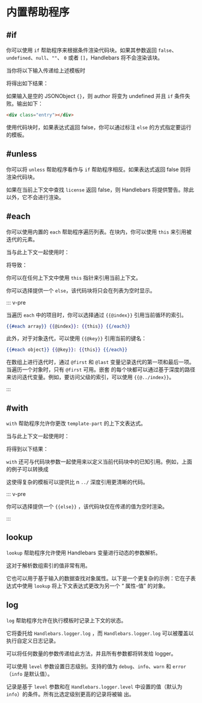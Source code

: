 # 内置帮助程序

## #if

你可以使用 `if` 帮助程序来根据条件渲染代码块。如果其参数返回 `false`、`undefined`、`null`、`""`、 `0` 或者
`[]`，Handlebars 将不会渲染该块。

<ExamplePart examplePage="/zh/examples/builtin-helper-if-block.md" show="template" />

当你将以下输入传递给上述模板时

<ExamplePart examplePage="/zh/examples/builtin-helper-if-block.md" show="input" />

将得出如下结果：

<ExamplePart examplePage="/zh/examples/builtin-helper-if-block.md" show="output" />

如果输入是空的 JSONObject `{}`，则 author 将变为 undefined 并且 `if` 条件失败。输出如下：

```html
<div class="entry"></div>
```

使用代码块时，如果表达式返回 false，你可以通过标注 `else` 的方式指定要运行的模板。

<ExamplePart examplePage="/zh/examples/builtin-helper-ifelse-block.md" show="template" />

## #unless

你可以将 `unless` 帮助程序看作与 `if` 帮助程序相反。如果表达式返回 false 则将渲染代码块。

<ExamplePart examplePage="/zh/examples/builtin-helper-unless-block.md" show="template" />

如果在当前上下文中查找 `license` 返回 false，则 Handlebars 将提供警告。除此以外，它不会进行渲染。

## #each

你可以使用内置的 `each` 帮助程序遍历列表。在块内，你可以使用 `this` 来引用被迭代的元素。

<ExamplePart examplePage="/zh/examples/builtin-helper-each-block.md" show="template" />

当与此上下文一起使用时：

<ExamplePart examplePage="/zh/examples/builtin-helper-each-block.md" show="input" />

将导致：

<ExamplePart examplePage="/zh/examples/builtin-helper-each-block.md" show="output" />

你可以在任何上下文中使用 `this` 指针来引用当前上下文。

你可以选择提供一个 `else`，该代码块将只会在列表为空时显示。

<ExamplePart examplePage="/zh/examples/builtin-helper-eachelse-block.md" show="template" />

::: v-pre

当遍历 `each` 中的项目时，你可以选择通过 `{{@index}}` 引用当前循环的索引。

```handlebars
{{#each array}} {{@index}}: {{this}} {{/each}}
```

此外，对于对象迭代，可以使用 `{{@key}}` 引用当前的键名：

```handlebars
{{#each object}} {{@key}}: {{this}} {{/each}}
```

在数组上进行迭代时，通过 `@first` 和 `@last` 变量记录迭代的第一项和最后一项。当遍历一个对象时，只有 `@first` 可用。嵌套
的每个块都可以通过基于深度的路径来访问迭代变量。例如，要访问父级的索引，可以使用 `{{@../index}}`。

:::

## #with

`with` 帮助程序允许你更改 `template-part` 的上下文表达式。

<ExamplePart examplePage="/zh/examples/builtin-helper-with-block.md" show="template" />

当与此上下文一起使用时：

<ExamplePart examplePage="/zh/examples/builtin-helper-with-block.md" show="input" />

将得到以下结果：

<ExamplePart examplePage="/zh/examples/builtin-helper-with-block.md" show="output" />

`with` 还可与代码块参数一起使用来以定义当前代码块中的已知引用。例如，上面的例子可以转换成

<ExamplePart examplePage="/zh/examples/builtin-helper-with-block-param.md" show="template" />

这使得复杂的模板可以提供比 n `../` 深度引用更清晰的代码。

::: v-pre

你可以选择提供一个 `{{else}}` ，该代码块仅在传递的值为空时渲染。

:::

<Flex>
<ExamplePart examplePage="/zh/examples/builtin-helper-with-else.md" show="template" />
<ExamplePart examplePage="/zh/examples/builtin-helper-with-else.md" show="input" />
</Flex>

## lookup

`lookup` 帮助程序允许使用 Handlebars 变量进行动态的参数解析。

这对于解析数组索引的值非常有用。

<ExamplePart examplePage="/zh/examples/builtin-helper-lookup.md" show="template" />

它也可以用于基于输入的数据查找对象属性。以下是一个更复杂的示例：它在子表达式中使用 `lookup` 将上下文表达式更改为另一个 “
属性-值” 的对象。

<ExamplePart examplePage="/zh/examples/builtin-helper-lookup-dynamic-property.md" show="template" />

## log

`log` 帮助程序允许在执行模板时记录上下文的状态。

<ExamplePart examplePage="/zh/examples/builtin-helper-log.md" show="template" />

它将委托给 `Handlebars.logger.log` ，而 `Handlebars.logger.log` 可以被覆盖以执行自定义日志记录。

可以将任何数量的参数传递给此方法，并且所有参数都将转发给 logger。

<ExamplePart examplePage="/zh/examples/builtin-helper-log-multiple-params.md" show="template" />

可以使用 `level` 参数设置日志级别。支持的值为 `debug`、`info`、`warn` 和 `error`（`info` 是默认值）。

记录是基于 `level` 参数和在 `Handlebars.logger.level` 中设置的值（默认为 `info`）的条件。所有比选定级别更高的记录将被输
出。

<ExamplePart examplePage="/zh/examples/builtin-helper-log-loglevel.md" show="template" />
